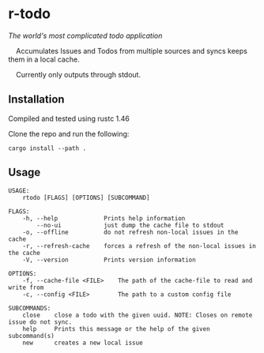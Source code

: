 # r-todo
_The world's most complicated todo application_

&nbsp;&nbsp;&nbsp;&nbsp;Accumulates Issues and Todos from multiple sources and syncs keeps them in a local cache.

&nbsp;&nbsp;&nbsp;&nbsp;Currently only outputs through stdout.

## Installation
Compiled and tested using rustc 1.46

Clone the repo and run the following:
```
cargo install --path .
```

## Usage
```
USAGE:
    rtodo [FLAGS] [OPTIONS] [SUBCOMMAND]

FLAGS:
    -h, --help             Prints help information
        --no-ui            just dump the cache file to stdout
    -o, --offline          do not refresh non-local issues in the cache
    -r, --refresh-cache    forces a refresh of the non-local issues in the cache
    -V, --version          Prints version information

OPTIONS:
    -f, --cache-file <FILE>    The path of the cache-file to read and write from
    -c, --config <FILE>        The path to a custom config file

SUBCOMMANDS:
    close    close a todo with the given uuid. NOTE: Closes on remote issue do not sync.
    help     Prints this message or the help of the given subcommand(s)
    new      creates a new local issue
```
